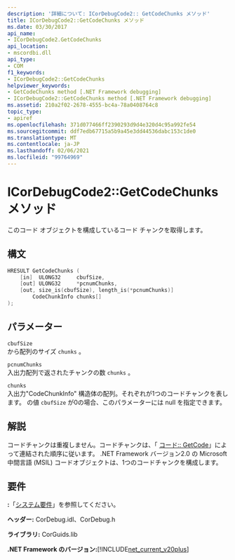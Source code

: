 ```yaml
---
description: '詳細について: ICorDebugCode2:: GetCodeChunks メソッド'
title: ICorDebugCode2::GetCodeChunks メソッド
ms.date: 03/30/2017
api_name:
- ICorDebugCode2.GetCodeChunks
api_location:
- mscordbi.dll
api_type:
- COM
f1_keywords:
- ICorDebugCode2::GetCodeChunks
helpviewer_keywords:
- GetCodeChunks method [.NET Framework debugging]
- ICorDebugCode2::GetCodeChunks method [.NET Framework debugging]
ms.assetid: 210a2f02-2678-4555-bc4a-78a0408764c8
topic_type:
- apiref
ms.openlocfilehash: 371d077466ff2390293d9d4e320d4c95a992fe54
ms.sourcegitcommit: ddf7edb67715a5b9a45e3dd44536dabc153c1de0
ms.translationtype: MT
ms.contentlocale: ja-JP
ms.lasthandoff: 02/06/2021
ms.locfileid: "99764969"
---
```

# <a name="icordebugcode2getcodechunks-method"></a>ICorDebugCode2::GetCodeChunks メソッド

このコード オブジェクトを構成しているコード チャンクを取得します。

## <a name="syntax"></a>構文

```cpp
HRESULT GetCodeChunks (
    [in]  ULONG32     cbufSize,
    [out] ULONG32     *pcnumChunks,
    [out, size_is(cbufSize), length_is(*pcnumChunks)]
        CodeChunkInfo chunks[]
);
```

## <a name="parameters"></a>パラメーター

`cbufSize`  
から配列のサイズ `chunks` 。

`pcnumChunks`  
入出力配列で返されたチャンクの数 `chunks` 。

`chunks`  
入出力"CodeChunkInfo" 構造体の配列。それぞれが1つのコードチャンクを表します。 の値 `cbufSize` が0の場合、このパラメーターには null を指定できます。

## <a name="remarks"></a>解説

コードチャンクは重複しません。コードチャンクは、「 [コード:: GetCode](icordebugcode-getcode-method.md)」によって連結された順序に従います。 .NET Framework バージョン2.0 の Microsoft 中間言語 (MSIL) コードオブジェクトは、1つのコードチャンクを構成します。

## <a name="requirements"></a>要件

**:**「[システム要件](../../get-started/system-requirements.md)」を参照してください。

**ヘッダー:** CorDebug.idl、CorDebug.h

**ライブラリ:** CorGuids.lib

**.NET Framework のバージョン:**[!INCLUDE[net_current_v20plus](../../../../includes/net-current-v20plus-md.md)]
